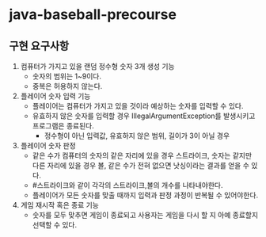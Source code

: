 # java-baseball-precourse


## 구현 요구사항
1. 컴퓨터가 가지고 있을 랜덤 정수형 숫자 3개 생성 기능
    * 숫자의 범위는 1~9이다.
    * 중복은 허용하지 않는다.
2. 플레이어 숫자 입력 기능
   * 플레이어는 컴퓨터가 가지고 있을 것이라 예상하는 숫자를 입력할 수 있다.
   * 유효하지 않은 숫자를 입력할 경우 IllegalArgumentException를 발생시키고 프로그램은 종료된다.
     * 정수형이 아닌 입력값, 유효하지 않은 범위, 길이가 3이 아닐 경우
3. 플레이어 숫자 판정
   * 같은 수가 컴퓨터의 숫자의 같은 자리에 있을 경우 스트라이크, 숫자는 같지만 다른 자리에 있을 경우 볼, 같은 수가 전혀 없으면 낫싱이라는 결과를 얻을 수 있다.
   * #스트라이크와 같이 각각의 스트라이크,볼의 개수를 나타내야한다. 
   * 플레이어가 모든 숫자를 맞출 때까지 입력과 판정 과정이 반복될 수 있어야한다.
4. 게임 재시작 혹은 종료 기능
   * 숫자를 모두 맞추면 게임이 종료되고 사용자는 게임을 다시 할 지 아예 종료할지 선택할 수 있다.